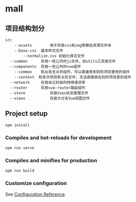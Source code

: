 # mall
## 项目结构划分
```
src
    --assets        用于存放css和img等静态资源文件夹
    --base.css  基本样式文件
        --normalize.css 初始化样式文件
  --common      存放一些公共的js文件，如utils工具类文件
  --components  存放一些公共的vue组件
    --common    和业务无关的组件，可以直接丢到别的项目里用的组件
    --context  和本次项目有关的文件，无法直接放在别的项目里的组件
  --network     存放自己封装的网络请求库
  --router      存放vue-router路由组件
  --store           存放Vuex状态管理文件
  --views           存放大分支Vue视图文件
```

## Project setup
```
npm install
```

### Compiles and hot-reloads for development
```
npm run serve
```

### Compiles and minifies for production
```
npm run build
```

### Customize configuration
See [Configuration Reference](https://cli.vuejs.org/config/).
